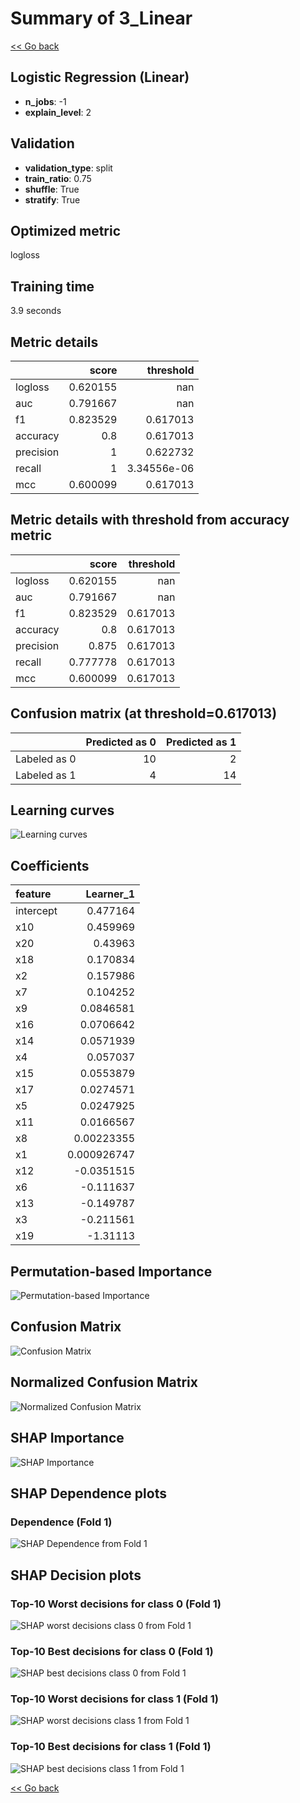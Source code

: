# Summary of 3_Linear

[<< Go back](../README.md)


## Logistic Regression (Linear)
- **n_jobs**: -1
- **explain_level**: 2

## Validation
 - **validation_type**: split
 - **train_ratio**: 0.75
 - **shuffle**: True
 - **stratify**: True

## Optimized metric
logloss

## Training time

3.9 seconds

## Metric details
|           |    score |     threshold |
|:----------|---------:|--------------:|
| logloss   | 0.620155 | nan           |
| auc       | 0.791667 | nan           |
| f1        | 0.823529 |   0.617013    |
| accuracy  | 0.8      |   0.617013    |
| precision | 1        |   0.622732    |
| recall    | 1        |   3.34556e-06 |
| mcc       | 0.600099 |   0.617013    |


## Metric details with threshold from accuracy metric
|           |    score |   threshold |
|:----------|---------:|------------:|
| logloss   | 0.620155 |  nan        |
| auc       | 0.791667 |  nan        |
| f1        | 0.823529 |    0.617013 |
| accuracy  | 0.8      |    0.617013 |
| precision | 0.875    |    0.617013 |
| recall    | 0.777778 |    0.617013 |
| mcc       | 0.600099 |    0.617013 |


## Confusion matrix (at threshold=0.617013)
|              |   Predicted as 0 |   Predicted as 1 |
|:-------------|-----------------:|-----------------:|
| Labeled as 0 |               10 |                2 |
| Labeled as 1 |                4 |               14 |

## Learning curves
![Learning curves](learning_curves.png)

## Coefficients
| feature   |    Learner_1 |
|:----------|-------------:|
| intercept |  0.477164    |
| x10       |  0.459969    |
| x20       |  0.43963     |
| x18       |  0.170834    |
| x2        |  0.157986    |
| x7        |  0.104252    |
| x9        |  0.0846581   |
| x16       |  0.0706642   |
| x14       |  0.0571939   |
| x4        |  0.057037    |
| x15       |  0.0553879   |
| x17       |  0.0274571   |
| x5        |  0.0247925   |
| x11       |  0.0166567   |
| x8        |  0.00223355  |
| x1        |  0.000926747 |
| x12       | -0.0351515   |
| x6        | -0.111637    |
| x13       | -0.149787    |
| x3        | -0.211561    |
| x19       | -1.31113     |


## Permutation-based Importance
![Permutation-based Importance](permutation_importance.png)
## Confusion Matrix

![Confusion Matrix](confusion_matrix.png)


## Normalized Confusion Matrix

![Normalized Confusion Matrix](confusion_matrix_normalized.png)



## SHAP Importance
![SHAP Importance](shap_importance.png)

## SHAP Dependence plots

### Dependence (Fold 1)
![SHAP Dependence from Fold 1](learner_fold_0_shap_dependence.png)

## SHAP Decision plots

### Top-10 Worst decisions for class 0 (Fold 1)
![SHAP worst decisions class 0 from Fold 1](learner_fold_0_shap_class_0_worst_decisions.png)
### Top-10 Best decisions for class 0 (Fold 1)
![SHAP best decisions class 0 from Fold 1](learner_fold_0_shap_class_0_best_decisions.png)
### Top-10 Worst decisions for class 1 (Fold 1)
![SHAP worst decisions class 1 from Fold 1](learner_fold_0_shap_class_1_worst_decisions.png)
### Top-10 Best decisions for class 1 (Fold 1)
![SHAP best decisions class 1 from Fold 1](learner_fold_0_shap_class_1_best_decisions.png)

[<< Go back](../README.md)
